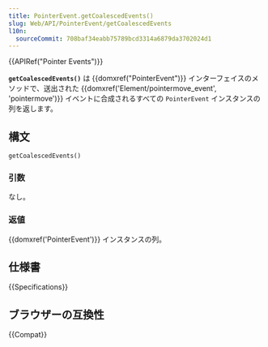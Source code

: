 ```yaml
---
title: PointerEvent.getCoalescedEvents()
slug: Web/API/PointerEvent/getCoalescedEvents
l10n:
  sourceCommit: 708baf34eabb75789bcd3314a6879da3702024d1
---
```


{{APIRef("Pointer Events")}}

**`getCoalescedEvents()`** は {{domxref("PointerEvent")}} インターフェイスのメソッドで、送出された {{domxref('Element/pointermove_event', 'pointermove')}} イベントに合成されるすべての `PointerEvent` インスタンスの列を返します。

## 構文

```js-nolint
getCoalescedEvents()
```

### 引数

なし。

### 返値

{{domxref('PointerEvent')}} インスタンスの列。

## 仕様書

{{Specifications}}

## ブラウザーの互換性

{{Compat}}
